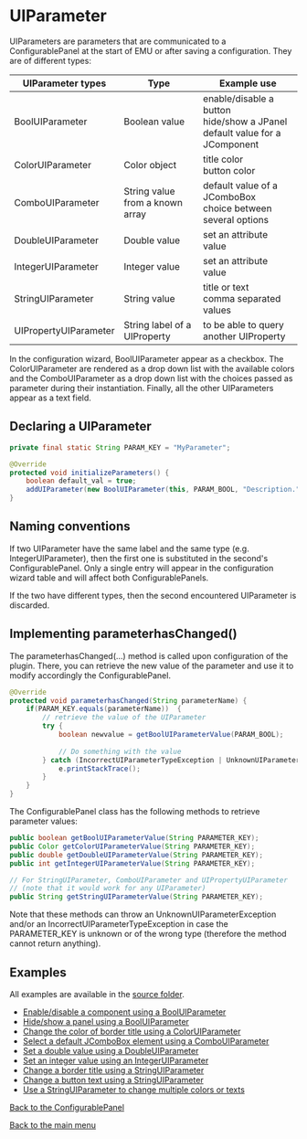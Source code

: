 # UIParameter   

UIParameters are parameters that are communicated to a ConfigurablePanel at the start of EMU or after saving a configuration. They are of different types:

| UIParameter types     | Type                            | Example use                                                  |
| --------------------- | ------------------------------- | ------------------------------------------------------------ |
| BoolUIParameter       | Boolean value                   | enable/disable a button<br />hide/show a JPanel<br />default value for a JComponent |
| ColorUIParameter      | Color object                    | title color<br />button color                                |
| ComboUIParameter      | String value from a known array | default value of a JComboBox<br />choice between several options |
| DoubleUIParameter     | Double value                    | set an attribute value                                       |
| IntegerUIParameter    | Integer value                   | set an attribute value                                       |
| StringUIParameter     | String value                    | title or text<br />comma separated values                    |
| UIPropertyUIParameter | String label of a UIProperty    | to be able to query another UIProperty                       |

In the configuration wizard, BoolUIParameter appear as a checkbox. The ColorUIParameter are rendered as a drop down list with the available colors and the ComboUIParameter as a drop down list with the choices passed as parameter during their instantiation. Finally, all the other UIParameters appear as a text field.



## Declaring a UIParameter

```java
private final static String PARAM_KEY = "MyParameter";

@Override
protected void initializeParameters() {
    boolean default_val = true;
    addUIParameter(new BoolUIParameter(this, PARAM_BOOL, "Description.", default_val));
}
```



## Naming conventions

If two UIParameter have the same label and the same type (e.g. IntegerUIParameter), then the first one is substituted in the second's ConfigurablePanel. Only a single entry will appear in the configuration wizard table and will affect both ConfigurablePanels.

If the two have different types, then the second encountered UIParameter is discarded.



## Implementing parameterhasChanged()

The parameterhasChanged(...) method is called upon configuration of the plugin. There, you can retrieve the new value of the parameter and use it to modify accordingly the ConfigurablePanel.

```java
@Override
protected void parameterhasChanged(String parameterName) {
    if(PARAM_KEY.equals(parameterName))  {
        // retrieve the value of the UIParameter
        try {
			boolean newvalue = getBoolUIParameterValue(PARAM_BOOL);
            
            // Do something with the value
		} catch (IncorrectUIParameterTypeException | UnknownUIParameterException e) {
			e.printStackTrace();
		}
    }
}
```

The ConfigurablePanel class has the following methods to retrieve parameter values:

```java
public boolean getBoolUIParameterValue(String PARAMETER_KEY);
public Color getColorUIParameterValue(String PARAMETER_KEY); 
public double getDoubleUIParameterValue(String PARAMETER_KEY); 
public int getIntegerUIParameterValue(String PARAMETER_KEY); 

// For StringUIParameter, ComboUIParameter and UIPropertyUIParameter
// (note that it would work for any UIParameter)
public String getStringUIParameterValue(String PARAMETER_KEY);
```

Note that these methods can throw an UnknownUIParameterException and/or an IncorrectUIParameterTypeException in case the PARAMETER_KEY is unknown or of the wrong type (therefore the method cannot return anything).



## Examples

All examples are available in the [source folder]( https://github.com/jdeschamps/EMU-guide/tree/master/guide/src/main/java/de/embl/rieslab/emuguide/uiparameters ).

- [Enable/disable a component using a BoolUIParameter](guide/src/main/java/de/embl/rieslab/emuguide/uiparameters/BoolEnableComponent.java)
- [Hide/show a panel using a BoolUIParameter](guide/src/main/java/de/embl/rieslab/emuguide/uiparameters/BoolShowPanel.java)
- [Change the color of border title using a ColorUIParameter](guide/src/main/java/de/embl/rieslab/emuguide/uiparameters/ColorBorderTitle.java)
- [Select a default JComboBox element using a ComboUIParameter](guide/src/main/java/de/embl/rieslab/emuguide/uiparameters/ComboDefaultValue.java)
- [Set a double value using a DoubleUIParameter](guide/src/main/java/de/embl/rieslab/emuguide/uiparameters/DoubleAttributeValue.java)
- [Set an integer value using an IntegerUIParameter](guide/src/main/java/de/embl/rieslab/emuguide/uiparameters/IntAttributeValue.java)
- [Change a border title using a StringUIParameter](guide/src/main/java/de/embl/rieslab/emuguide/uiparameters/StringBorderTitle.java)
- [Change a button text using a StringUIParameter](guide/src/main/java/de/embl/rieslab/emuguide/uiparameters/StringButtonText.java)
- [Use a StringUIParameter to change multiple colors or texts](guide/src/main/java/de/embl/rieslab/emuguide/uiparameters/StringMultipleTextsAndColors.java)



[Back to the ConfigurablePanel](configurablepanel.md)

[Back to the main menu](index.md)